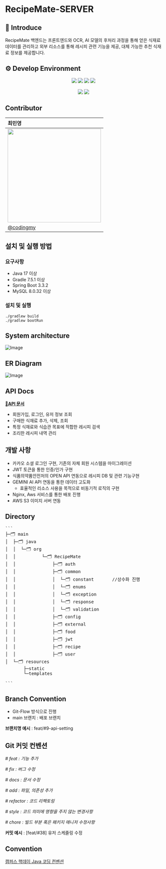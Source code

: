 ﻿# RecipeMate-SERVER

## 📝 Introduce

RecipeMate 백엔드는 프론트엔드와 OCR, AI 모델의 후처리 과정을 통해 얻은 식재료 데이터를 관리하고 외부 리소스를 통해 레시피 관련 기능을 제공, 대체 가능한 추천 식재료 정보를 제공합니다.

## ⚙️ Develop Environment

<div align="center">
	<img src="https://img.shields.io/badge/Java-ED8B00?style=for-the-badge&logo=openjdk&logoColor=white"/></a>
	<img src="https://img.shields.io/badge/Spring-6DB33F?style=for-the-badge&logo=spring&logoColor=white"/></a>
	<img src="https://img.shields.io/badge/MySQL-00000F?style=for-the-badge&logo=mysql&logoColor=white"/></a>
	<img src="https://img.shields.io/badge/Spring_Security-6DB33F?style=for-the-badge&logo=Spring-Security&logoColor=white"/></a>
</div>
<br>
<div align="center">
	<img src="https://img.shields.io/badge/Notion-%23000000.svg?style=for-the-badge&logo=notion&logoColor=white"/></a>
	<img src="https://img.shields.io/badge/Figma-F24E1E?style=for-the-badge&logo=figma&logoColor=white"/></a>
	
</div>


## **Contributor**  

| 최민영 |
|:----------|
| <img src="https://github.com/2024-MobileProgramming/MP-Server/assets/97686638/f09cd579-9677-45c8-90f0-5a1b8c5dd8c3" width="300" /> |
|[@codingmy](https://github.com/codingmy, "codingmy")|



## 설치 및 실행 방법
### 요구사항
- Java 17 이상
- Gradle 7.5.1 이상
- Spring Boot 3.3.2
- MySQL 8.0.32 이상

### 설치 및 실행
```
./gradlew build
./gradlew bootRun
```

## **System architecture**
![Image](https://github.com/user-attachments/assets/1ff22a17-30b3-4a52-84c9-73a57f92c498)

## **ER Diagram**
![Image](https://github.com/user-attachments/assets/dfeee1a8-82ca-4441-a626-f5f0dc7bc3dc)

## **API Docs**
[**🔗API 문서**](https://broad-furniture-095.notion.site/api-215bf26cec1b80d5a988cb0a028c2ad8?pvs=73)
- 회원가입, 로그인, 유저 정보 조회
- 구매한 식재료 추가, 삭제, 조회
- 특정 식재료와 식습관 목표에 적합한 레시피 검색
- 조리한 레시피 내역 관리 

## **개발 사항**
- 카카오 소셜 로그인 구현, 기존의 자체 회원 시스템을 마이그레이션
- JWT 토큰을 통한 인증/인가 구현
- 식품의약품안전처의 OPEN API 연동으로 레시피 DB 및 관련 기능구현
- GEMINI AI API 연동을 통한 데이터 고도화
   - 효율적인 리소스 사용을 목적으로 비동기적 로직의 구현 
- Nginx, Aws 서비스를 통한 배포 진행
- AWS S3 이미지 서버 연동

## **Directory**

<pre>
```
├─🗂️ main
│  ├─🗂️ java
│  │  └─🗂️ org
│  │          └─🗂️ RecipeMate
│  │              ├─🗂️ auth
│  │              ├─🗂️ common
│  │              │  └─🗂️ constant       //상수화 진행
│  │              │  └─🗂️ enums
│  │              │  └─🗂️ exception
│  │              │  └─🗂️ response
│  │              │  └─🗂️ validation
│  │              ├─🗂️ config
│  │              ├─🗂️ external
│  │              ├─🗂️ food
│  │              ├─🗂️ jwt
│  │              ├─🗂️ recipe
│  │              ├─🗂️ user
│  └─🗂️ resources
       ├─static
       └─templates

```
</pre>





## **Branch Convention**
- Git-Flow 방식으로 진행
- main 브랜치 :  배포 브랜치

**브랜치명 예시** : feat/#9-api-setting


## **Git 커밋 컨벤션**

*# feat : 기능 추가*

*# fix : 버그 수정*

*# docs : 문서 수정*

*# add : 파일, 의존성 추가*

*# refactor : 코드 리팩토링*

*# style : 코드 의미에 영향을 주지 않는 변경사항*

*# chore : 빌드 부분 혹은 패키지 매니저 수정사항*

**커밋 예시** : [feat/#38] 유저 스케줄링 수정


## **Convention**
[캠퍼스 핵데이 Java 코딩 컨벤션](https://naver.github.io/hackday-conventions-java/, "캠퍼스 핵데이 Java 코딩 컨벤션")
